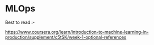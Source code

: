 # MLOps

Best to read :-</br>

https://www.coursera.org/learn/introduction-to-machine-learning-in-production/supplement/c5tSK/week-1-optional-references</br>
